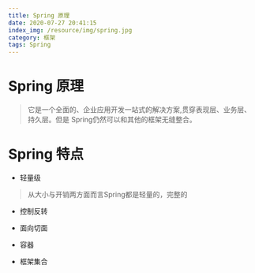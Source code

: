 ```yaml
---
title: Spring 原理
date: 2020-07-27 20:41:15
index_img: /resource/img/spring.jpg
category: 框架
tags: Spring
---
```


# Spring 原理

>它是一个全面的、企业应用开发一站式的解决方案,贯穿表现层、业务层、持久层。但是 Spring仍然可以和其他的框架无缝整合。

# Spring 特点

- 轻量级
>从大小与开销两方面而言Spring都是轻量的，完整的
- 控制反转
>
- 面向切面
>
- 容器
>
- 框架集合
>

# 